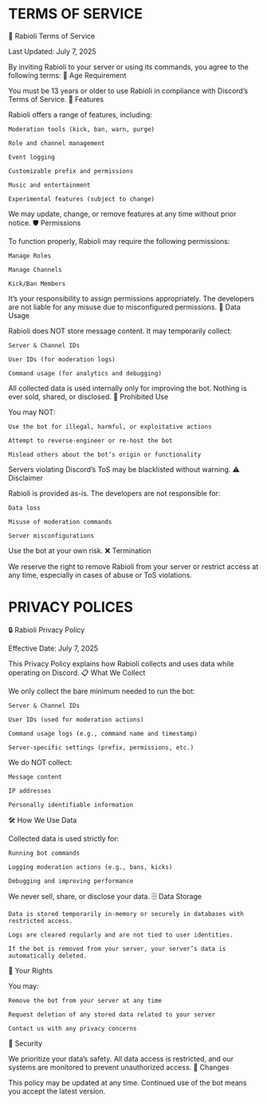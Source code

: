 # TERMS OF SERVICE

🍝 Rabioli Terms of Service

Last Updated: July 7, 2025

By inviting Rabioli to your server or using its commands, you agree to the following terms:
🔞 Age Requirement

You must be 13 years or older to use Rabioli in compliance with Discord’s Terms of Service.
🧩 Features

Rabioli offers a range of features, including:

    Moderation tools (kick, ban, warn, purge)

    Role and channel management

    Event logging

    Customizable prefix and permissions

    Music and entertainment

    Experimental features (subject to change)

We may update, change, or remove features at any time without prior notice.
🛡️ Permissions

To function properly, Rabioli may require the following permissions:

    Manage Roles

    Manage Channels

    Kick/Ban Members

It’s your responsibility to assign permissions appropriately. The developers are not liable for any misuse due to misconfigured permissions.
🔐 Data Usage

Rabioli does NOT store message content. It may temporarily collect:

    Server & Channel IDs

    User IDs (for moderation logs)

    Command usage (for analytics and debugging)

All collected data is used internally only for improving the bot. Nothing is ever sold, shared, or disclosed.
🚫 Prohibited Use

You may NOT:

    Use the bot for illegal, harmful, or exploitative actions

    Attempt to reverse-engineer or re-host the bot

    Mislead others about the bot’s origin or functionality

Servers violating Discord’s ToS may be blacklisted without warning.
⚠️ Disclaimer

Rabioli is provided as-is. The developers are not responsible for:

    Data loss

    Misuse of moderation commands

    Server misconfigurations

Use the bot at your own risk.
❌ Termination

We reserve the right to remove Rabioli from your server or restrict access at any time, especially in cases of abuse or ToS violations.

# PRIVACY POLICES

🔒 Rabioli Privacy Policy

Effective Date: July 7, 2025

This Privacy Policy explains how Rabioli collects and uses data while operating on Discord.
📋 What We Collect

We only collect the bare minimum needed to run the bot:

    Server & Channel IDs

    User IDs (used for moderation actions)

    Command usage logs (e.g., command name and timestamp)

    Server-specific settings (prefix, permissions, etc.)

We do NOT collect:

    Message content

    IP addresses

    Personally identifiable information

🛠️ How We Use Data

Collected data is used strictly for:

    Running bot commands

    Logging moderation actions (e.g., bans, kicks)

    Debugging and improving performance

We never sell, share, or disclose your data.
🗄️ Data Storage

    Data is stored temporarily in-memory or securely in databases with restricted access.

    Logs are cleared regularly and are not tied to user identities.

    If the bot is removed from your server, your server’s data is automatically deleted.

👤 Your Rights

You may:

    Remove the bot from your server at any time

    Request deletion of any stored data related to your server

    Contact us with any privacy concerns

🔐 Security

We prioritize your data’s safety. All data access is restricted, and our systems are monitored to prevent unauthorized access.
🔁 Changes

This policy may be updated at any time. Continued use of the bot means you accept the latest version.
